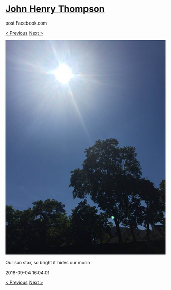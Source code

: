 # [John Henry Thompson](../README.md)
post Facebook.com

[< Previous](2018-09-04-1.md) [Next >](2018-09-03-1.md)

[![](../media/2018-09-04/Timeline-Photos-Our-sun-star-so-bright-it-hides-our-moon.jpg)](../README.md)

Our sun star, so bright it hides our moon

2018-09-04 16:04:01

[< Previous](2018-09-04-1.md) [Next >](2018-09-03-1.md)